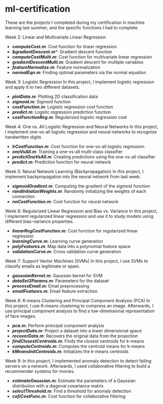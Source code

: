 # ml-certification
These are the projects I completed during my certification in machine learning last summer, and the specific functions I had to complete.

Week 2: Linear and Multivariate Linear Regression
  - ***computeCost.m***: Cost function for linear regression
  - **&gradientDescent.m***: Gradient descent function
  - ***computeCostMulti.m***: Cost function for multivariate linear regression
  - ***gradientDescentMulti.m***: Gradient descent for multiple variables
  - ***featureNormalize.m***: Feature normalization
  - ***normalEqn.m***: Finding optimal parameters via the normal equation

Week 3: Logistic Regression
In this project, I implement logistic regression and apply it to two different datasets.
  - ***plotData.m***: Plotting 2D classification data
  - ***sigmoid.m***: Sigmoid function
  - ***costFunction.m***: Logistic regression cost function
  - ***predict.m***: Logstic regression prediction function
  - ***costFunctionReg.m***: Regularized logistic regression cost
  
Week 4: One vs. All Logistic Regression and Neural Networks
In this project, I implement one-vs-all logistic regression and neural networks to recognize handwritten digits
  - ***lrCostFunction.m***: Cost function for one-vs-all logistic regression
  - ***oneVsAll.m***: Training a one-vs-all multi-class classifier
  - ***predictOneVsAll.m***: Creating predictions using the one-vs-all classifier
  - ***predict.m***: Prediction function for neural network 

Week 5: Neural Network Learning (Backpropagation)
In this project, I implement backpropagation into the neural network from last week.
  - ***sigmoidGradient.m***: Computing the gradient of the sigmoid function
  - ***randInitializeWeights.m***: Randomly initializing the weights of each connection
  - ***nnCostFunction.m***: Cost function for neural network
  
Week 6: Regularized Linear Regression and Bias vs. Variance
In this project, I implement regularized linear regression and use it to study models using different bias-variance properties. 
  - ***linearRegCostFunction.m***: Cost function for regularized linear regression
  - ***learningCurve.m***: Learning curve generation
  - ***polyFeatures.m***: Map data into a polynomial feature space
  - ***validationCurve.m***: Cross validation curve generation

Week 7: Support Vector Machines (SVMs)
In this project, I use SVMs to classify emails as legitimate or spam.
  - ***gaussianKernel.m***: Gaussian kernel for SVM
  - ***dataSet3Params.m***: Parameters for the dataset
  - ***processEmail.m***: Email preprocessing
  - ***emailFeatures.m***: Email feature extraction
  
Week 8: K-means Clustering and Principal Component Analysis (PCA)
In this project, I use K-means clustering to compress an image. Afterwards, I use principal component analysis to find a low-dimensional representation of face images.
  - ***pca.m***: Perform principal component analysis 
  - ***projectData.m***: Project a dataset into a lower dimensional space
  - ***recoverData.m***: Recovers the original data from the projection
  - ***findClosestCentroids.m***: Finds the closest centroids for k-means
  - ***computeCentroids.m***: Computes the centroid means for k-means
  - ***kMeansInitCentroids.m***: Initializes the k-means centroids
 
Week 9: 
In this project, I implemented anomaly detection to detect failing servers on a network. Afterwards, I used collaborative filtering to build a recommender systems for movies.
  - ***estimateGaussian.m***: Estimate the parameters of a Gaussian distribution with a diagonal covariance matrix
  - ***selectThreshold.m***: Find a threshold for anomaly detection
  - ***cofiCostFunc.m***: Cost function for collaborative filtering

